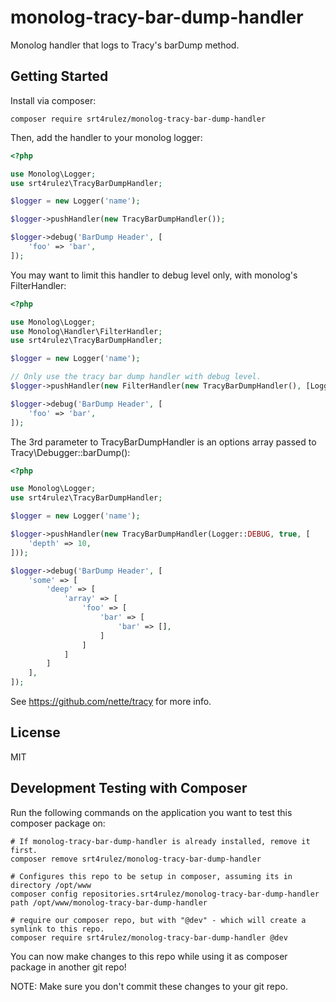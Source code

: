 # monolog-tracy-bar-dump-handler

Monolog handler that logs to Tracy's barDump method.

## Getting Started

Install via composer:

```
composer require srt4rulez/monolog-tracy-bar-dump-handler
```

Then, add the handler to your monolog logger:

```php
<?php

use Monolog\Logger;
use srt4rulez\TracyBarDumpHandler;

$logger = new Logger('name');

$logger->pushHandler(new TracyBarDumpHandler());

$logger->debug('BarDump Header', [
    'foo' => 'bar',
]);
```

You may want to limit this handler to debug level only, with monolog's FilterHandler:

```php
<?php

use Monolog\Logger;
use Monolog\Handler\FilterHandler;
use srt4rulez\TracyBarDumpHandler;

$logger = new Logger('name');

// Only use the tracy bar dump handler with debug level.
$logger->pushHandler(new FilterHandler(new TracyBarDumpHandler(), [Logger::DEBUG, Logger::DEBUG]));

$logger->debug('BarDump Header', [
    'foo' => 'bar',
]);
```

The 3rd parameter to TracyBarDumpHandler is an options array passed to Tracy\Debugger::barDump():

```php
<?php

use Monolog\Logger;
use srt4rulez\TracyBarDumpHandler;

$logger = new Logger('name');

$logger->pushHandler(new TracyBarDumpHandler(Logger::DEBUG, true, [
    'depth' => 10,
]));

$logger->debug('BarDump Header', [
    'some' => [
        'deep' => [
            'array' => [
                'foo' => [
                    'bar' => [
                        'bar' => [],
                    ]
                ]
            ]
        ]
    ],
]);
```

See https://github.com/nette/tracy for more info.

## License

MIT

## Development Testing with Composer

Run the following commands on the application you want to test this composer package on:

```
# If monolog-tracy-bar-dump-handler is already installed, remove it first.
composer remove srt4rulez/monolog-tracy-bar-dump-handler

# Configures this repo to be setup in composer, assuming its in directory /opt/www
composer config repositories.srt4rulez/monolog-tracy-bar-dump-handler path /opt/www/monolog-tracy-bar-dump-handler

# require our composer repo, but with "@dev" - which will create a symlink to this repo.
composer require srt4rulez/monolog-tracy-bar-dump-handler @dev
```

You can now make changes to this repo while using it as composer package in another git repo!

NOTE: Make sure you don't commit these changes to your git repo.
